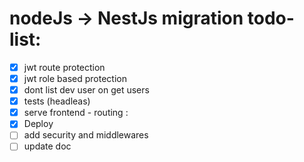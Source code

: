 # nodeJs -> NestJs migration todo-list:

- [x] jwt route protection
- [x] jwt role based protection 
- [x] dont list dev user on get users
- [x] tests (headleas) 
- [x] serve frontend - routing : 
- [x] Deploy
- [ ] add security and middlewares
- [ ] update doc
